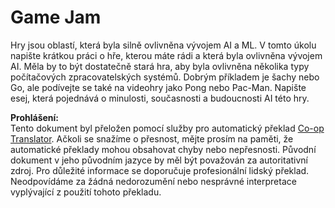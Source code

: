 <!--
CO_OP_TRANSLATOR_METADATA:
{
  "original_hash": "702dc1df5d0285dbe4d04bee982d183e",
  "translation_date": "2025-08-25T22:26:35+00:00",
  "source_file": "lessons/1-Intro/assignment.md",
  "language_code": "cs"
}
-->
# Game Jam

Hry jsou oblastí, která byla silně ovlivněna vývojem AI a ML. V tomto úkolu napište krátkou práci o hře, kterou máte rádi a která byla ovlivněna vývojem AI. Měla by to být dostatečně stará hra, aby byla ovlivněna několika typy počítačových zpracovatelských systémů. Dobrým příkladem je šachy nebo Go, ale podívejte se také na videohry jako Pong nebo Pac-Man. Napište esej, která pojednává o minulosti, současnosti a budoucnosti AI této hry.

**Prohlášení:**  
Tento dokument byl přeložen pomocí služby pro automatický překlad [Co-op Translator](https://github.com/Azure/co-op-translator). Ačkoli se snažíme o přesnost, mějte prosím na paměti, že automatické překlady mohou obsahovat chyby nebo nepřesnosti. Původní dokument v jeho původním jazyce by měl být považován za autoritativní zdroj. Pro důležité informace se doporučuje profesionální lidský překlad. Neodpovídáme za žádná nedorozumění nebo nesprávné interpretace vyplývající z použití tohoto překladu.